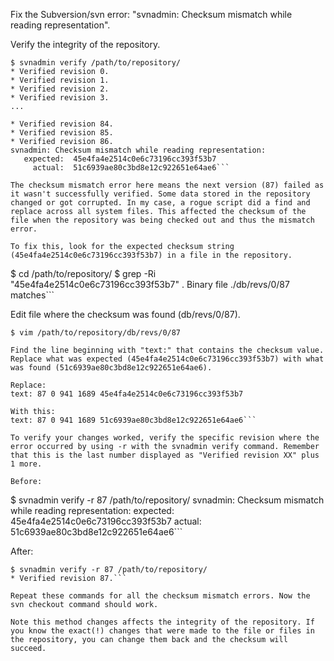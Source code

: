 Fix the Subversion/svn error: "svnadmin: Checksum mismatch while reading representation".

Verify the integrity of the repository.

```
$ svnadmin verify /path/to/repository/
* Verified revision 0.
* Verified revision 1.
* Verified revision 2.
* Verified revision 3.
...

* Verified revision 84.                                                                                                                       
* Verified revision 85.
* Verified revision 86.
svnadmin: Checksum mismatch while reading representation:
   expected:  45e4fa4e2514c0e6c73196cc393f53b7
     actual:  51c6939ae80c3bd8e12c922651e64ae6```

The checksum mismatch error here means the next version (87) failed as it wasn't successfully verified. Some data stored in the repository changed or got corrupted. In my case, a rogue script did a find and replace across all system files. This affected the checksum of the file when the repository was being checked out and thus the mismatch error.

To fix this, look for the expected checksum string (45e4fa4e2514c0e6c73196cc393f53b7) in a file in the repository.

```
$ cd /path/to/repository/
$ grep -Ri "45e4fa4e2514c0e6c73196cc393f53b7" .
Binary file ./db/revs/0/87 matches```

Edit file where the checksum was found (db/revs/0/87).

```$ vim /path/to/repository/db/revs/0/87```

```
Find the line beginning with "text:" that contains the checksum value. Replace what was expected (45e4fa4e2514c0e6c73196cc393f53b7) with what was found (51c6939ae80c3bd8e12c922651e64ae6).

Replace:
text: 87 0 941 1689 45e4fa4e2514c0e6c73196cc393f53b7

With this:
text: 87 0 941 1689 51c6939ae80c3bd8e12c922651e64ae6```

To verify your changes worked, verify the specific revision where the error occurred by using -r with the svnadmin verify command. Remember that this is the last number displayed as "Verified revision XX" plus 1 more.

Before:

```
$ svnadmin verify -r 87 /path/to/repository/
svnadmin: Checksum mismatch while reading representation:
   expected:  45e4fa4e2514c0e6c73196cc393f53b7
     actual:  51c6939ae80c3bd8e12c922651e64ae6```

After:

```
$ svnadmin verify -r 87 /path/to/repository/
* Verified revision 87.```

Repeat these commands for all the checksum mismatch errors. Now the svn checkout command should work.

Note this method changes affects the integrity of the repository. If you know the exact(!) changes that were made to the file or files in the repository, you can change them back and the checksum will succeed.